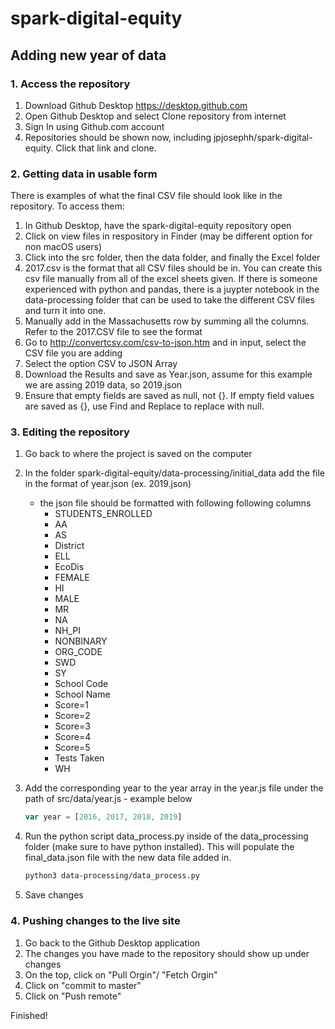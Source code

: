 # spark-digital-equity

## Adding new year of data

### 1. Access the repository

1. Download Github Desktop
    <https://desktop.github.com>
2. Open Github Desktop and select Clone repository from internet
3. Sign In using Github.com account
4. Repositories should be shown now, including jpjosephh/spark-digital-equity. Click that link and clone.

### 2. Getting data in usable form

There is examples of what the final CSV file should look like in the repository. To access them:

1. In Github Desktop, have the spark-digital-equity repository open
2. Click on view files in respository in Finder (may be different option for non macOS users)
3. Click into the src folder, then the data folder, and finally the Excel folder
4. 2017.csv is the format that all CSV files should be in. You can create this csv file manually from all of the excel sheets given. If there is someone experienced with python and pandas, there is a juypter notebook in the data-processing folder that can be used to take the different CSV files and turn it into one.
5. Manually add in the Massachusetts row by summing all the columns. Refer to the 2017.CSV file to see the format
6. Go to <http://convertcsv.com/csv-to-json.htm> and in input, select the CSV file you are adding
7. Select the option CSV to JSON Array
8. Download the Results and save as Year.json, assume for this example we are assing 2019 data, so 2019.json
9. Ensure that empty fields are saved as null, not {}. If empty field values are saved as {}, use Find and Replace to replace with null.

### 3. Editing the repository

1. Go back to where the project is saved on the computer
2. In the folder spark-digital-equity/data-processing/initial_data add the file in the format of year.json (ex. 2019.json)
    - the json file should be formatted with following following columns
        - STUDENTS_ENROLLED
        - AA 
        - AS 
        - District 
        - ELL
        - EcoDis
        - FEMALE
        - HI
        - MALE
        - MR
        - NA
        - NH_PI
        - NONBINARY
        - ORG_CODE
        - SWD
        - SY
        - School Code
        - School Name
        - Score=1
        - Score=2
        - Score=3
        - Score=4
        - Score=5
        - Tests Taken
        - WH

3. Add the corresponding year to the year array in the year.js file under the path of src/data/year.js - example below

    ```javascript
    var year = [2016, 2017, 2018, 2019]
    ```
4. Run the python script data_process.py inside of the data_processing folder (make sure to have python installed). This will populate the final_data.json file with the new data file added in. 

    ```bash
    python3 data-processing/data_process.py
    ```

5. Save changes

### 4. Pushing changes to the live site

1. Go back to the Github Desktop application
2. The changes you have made to the repository should show up under changes
3. On the top, click on "Pull Orgin"/ "Fetch Orgin"
4. Click on "commit to master"
5. Click on "Push remote"

Finished!
